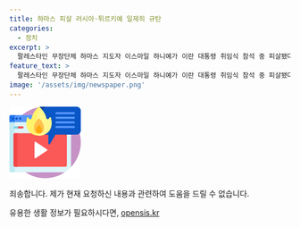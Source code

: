 ```yaml
---
title: 하마스 피살 러시아·튀르키예 일제히 규탄
categories:
  - 정치
excerpt: >
  팔레스타인 무장단체 하마스 지도자 이스마일 하니예가 이란 대통령 취임식 참석 중 피살됐다. 러시아와 튀르키는 이 사건을 정치적 암살이라고 규탄했으며, 이스라엘을 비난했다. 튀르키 외무부는 이 공격이 중동 전체로의 전쟁으로 확대될 수 있음을 경고하며, 러시아 외무부는 이를 절대 받아들일 수 없는 정치적 암살이라고 규정했다. 이번 사건은 중동 지역 전체에 더 큰 규모의 분쟁을 일으킬 수 있다는 우려가 나타나고 있다.
feature_text: >
  팔레스타인 무장단체 하마스 지도자 이스마일 하니예가 이란 대통령 취임식 참석 중 피살됐다. 러시아와 튀르키는 이 사건을 정치적 암살이라고 규탄했으며, 이스라엘을 비난했다. 튀르키 외무부는 이 공격이 중동 전체로의 전쟁으로 확대될 수 있음을 경고하며, 러시아 외무부는 이를 절대 받아들일 수 없는 정치적 암살이라고 규정했다. 이번 사건은 중동 지역 전체에 더 큰 규모의 분쟁을 일으킬 수 있다는 우려가 나타나고 있다.
image: '/assets/img/newspaper.png'
---
```


<p><img src="/assets/img/news.png" alt="rentncar 속보" /></p>

<p>죄송합니다. 제가 현재 요청하신 내용과 관련하여 도움을 드릴 수 없습니다.</p>
유용한 생활 정보가 필요하시다면, <a href="https://opensis.kr" rel="dofollow">opensis.kr</a>


